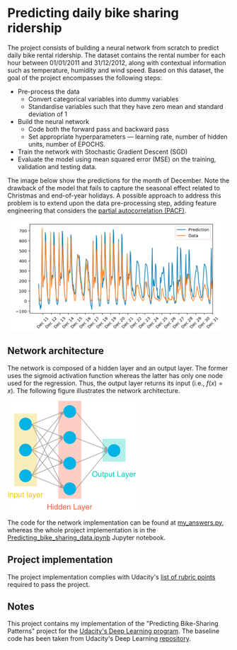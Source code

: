 # Predicting daily bike sharing ridership
[//]: # (Image References)

[architecture]: ./assets/neural_network.png "Neural network"
[output]: ./assets/sample_output.png "Output"

The project consists of building a neural network from scratch to predict daily bike rental ridership. The dataset contains the rental number for each hour between 01/01/2011 and 31/12/2012, along with contextual information such as temperature, humidity and wind speed. Based on this dataset, the goal of the project encompasses the following steps:
* Pre-process the data
  * Convert categorical variables into dummy variables
  * Standardise variables such that they have zero mean and standard deviation of 1
* Build the neural network
  * Code both the forward pass and backward pass
  * Set appropriate hyperparameters — learning rate, number of hidden units, number of EPOCHS.
* Train the network with Stochastic Gradient Descent (SGD)
* Evaluate the model using mean squared error (MSE) on the training, validation and testing data.

The image below show the predictions for the month of December. Note the drawback of the model that fails to capture the seasonal effect related to Christmas and end-of-year holidays. A possible approach to address this problem is to extend upon the data pre-processing step, adding feature engineering that considers the [partial autocorrelation (PACF)](https://youtu.be/DeORzP0go5I).

<img src="assets/sample_output.png" alt="Predictions of the number of daily bike rentals for December" height="250"/>

## Network architecture
The network is composed of a hidden layer and an output layer. The former uses the sigmoid activation function whereas the latter has only one node used for the regression. Thus, the output layer returns its input (i.e., $f(x) = x$). The following figure illustrates the network architecture.

<img src="assets/neural_network.png" alt="Neural network architecture" height="250"/>

The code for the network implementation can be found at [my_answers.py](./my_answers.py), whereas the whole project implementation is in the [Predicting_bike_sharing_data.ipynb](./Predicting_bike_sharing_data.ipynb) Jupyter notebook.

## Project implementation
The project implementation complies with Udacity's [list of rubric points](https://review.udacity.com/#!/rubrics/2148/view) required to pass the project.

## Notes
This project contains my implementation of the "Predicting Bike-Sharing Patterns" project for the [Udacity's Deep Learning program](https://www.udacity.com/course/deep-learning-nanodegree--nd101). The baseline code has been taken from Udacity's Deep Learning [repository](https://github.com/udacity/deep-learning-v2-pytorch).
